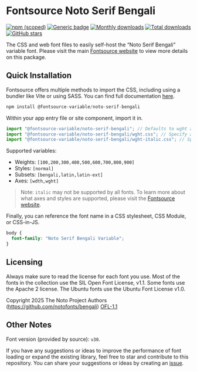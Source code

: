 # Fontsource Noto Serif Bengali

[![npm (scoped)](https://img.shields.io/npm/v/@fontsource-variable/noto-serif-bengali?color=brightgreen)](https://www.npmjs.com/package/@fontsource-variable/noto-serif-bengali) [![Generic badge](https://img.shields.io/badge/fontsource-passing-brightgreen)](https://github.com/fontsource/fontsource) [![Monthly downloads](https://badgen.net/npm/dm/@fontsource-variable/noto-serif-bengali)](https://github.com/fontsource/fontsource) [![Total downloads](https://badgen.net/npm/dt/@fontsource-variable/noto-serif-bengali)](https://github.com/fontsource/fontsource) [![GitHub stars](https://img.shields.io/github/stars/fontsource/fontsource.svg?style=social&label=Star)](https://github.com/fontsource/fontsource/stargazers)

The CSS and web font files to easily self-host the “Noto Serif Bengali” variable font. Please visit the main [Fontsource website](https://fontsource.org/fonts/noto-serif-bengali) to view more details on this package.

## Quick Installation

Fontsource offers multiple methods to import the CSS, including using a bundler like Vite or using SASS. You can find full documentation [here](https://fontsource.org/docs/getting-started/introduction).

```javascript
npm install @fontsource-variable/noto-serif-bengali
```

Within your app entry file or site component, import it in.

```javascript
import "@fontsource-variable/noto-serif-bengali"; // Defaults to wght axis
import "@fontsource-variable/noto-serif-bengali/wght.css"; // Specify axis
import "@fontsource-variable/noto-serif-bengali/wght-italic.css"; // Specify axis and style
```

Supported variables:
- Weights: `[100,200,300,400,500,600,700,800,900]`
- Styles: `[normal]`
- Subsets: `[bengali,latin,latin-ext]`
- Axes: `[wdth,wght]`

> Note: `italic` may not be supported by all fonts. To learn more about what axes and styles are supported, please visit the [Fontsource website](https://fontsource.org/fonts/noto-serif-bengali).

Finally, you can reference the font name in a CSS stylesheet, CSS Module, or CSS-in-JS.

```css
body {
  font-family: "Noto Serif Bengali Variable";
}
```

## Licensing
Always make sure to read the license for each font you use. Most of the fonts in the collection use the SIL Open Font License, v1.1. Some fonts use the Apache 2 license. The Ubuntu fonts use the Ubuntu Font License v1.0.

Copyright 2025 The Noto Project Authors (https://github.com/notofonts/bengali)
[OFL-1.1](https://openfontlicense.org)

## Other Notes
Font version (provided by source): `v30`.

If you have any suggestions or ideas to improve the performance of font loading or expand the existing library, feel free to star and contribute to this repository. You can share your suggestions or ideas by creating an [issue](https://github.com/fontsource/fontsource/issues).